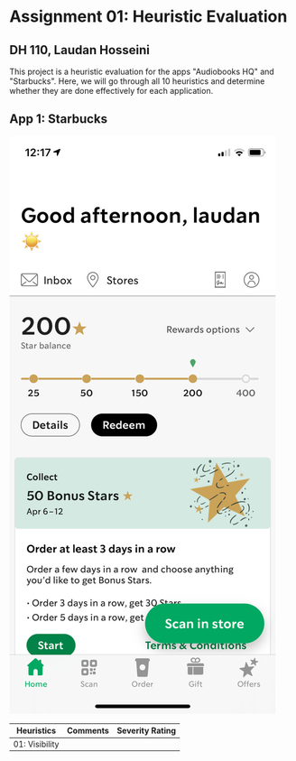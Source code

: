 # Assignment 01: Heuristic Evaluation
## DH 110, Laudan Hosseini
This project is a heuristic evaluation for the apps "Audiobooks HQ" and "Starbucks". Here, we will go through all 10 heuristics and determine whether they are done effectively for each application. 

## App 1: Starbucks 

![](StarbucksSS.PNG) 

| Heuristics | Comments | Severity Rating | 
| ---------- | -------- | --------------- | 
| 01: Visibility |  
